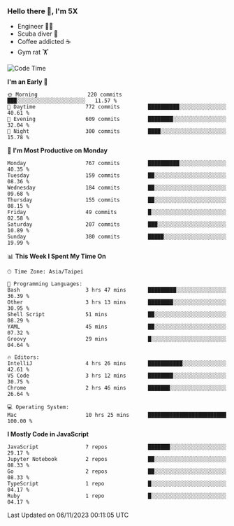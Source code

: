 ### Hello there 👋, I'm 5X

* Engineer 👨‍💻
* Scuba diver 🤿
* Coffee addicted ☕️
* Gym rat 🏋️

<!--START_SECTION:waka-->
![Code Time](http://img.shields.io/badge/Code%20Time-640%20hrs%2020%20mins-blue)

**I'm an Early 🐤** 

```text
🌞 Morning                220 commits         ███░░░░░░░░░░░░░░░░░░░░░░   11.57 % 
🌆 Daytime                772 commits         ██████████░░░░░░░░░░░░░░░   40.61 % 
🌃 Evening                609 commits         ████████░░░░░░░░░░░░░░░░░   32.04 % 
🌙 Night                  300 commits         ████░░░░░░░░░░░░░░░░░░░░░   15.78 % 
```
📅 **I'm Most Productive on Monday** 

```text
Monday                   767 commits         ██████████░░░░░░░░░░░░░░░   40.35 % 
Tuesday                  159 commits         ██░░░░░░░░░░░░░░░░░░░░░░░   08.36 % 
Wednesday                184 commits         ██░░░░░░░░░░░░░░░░░░░░░░░   09.68 % 
Thursday                 155 commits         ██░░░░░░░░░░░░░░░░░░░░░░░   08.15 % 
Friday                   49 commits          █░░░░░░░░░░░░░░░░░░░░░░░░   02.58 % 
Saturday                 207 commits         ███░░░░░░░░░░░░░░░░░░░░░░   10.89 % 
Sunday                   380 commits         █████░░░░░░░░░░░░░░░░░░░░   19.99 % 
```


📊 **This Week I Spent My Time On** 

```text
🕑︎ Time Zone: Asia/Taipei

💬 Programming Languages: 
Bash                     3 hrs 47 mins       █████████░░░░░░░░░░░░░░░░   36.39 % 
Other                    3 hrs 13 mins       ████████░░░░░░░░░░░░░░░░░   30.95 % 
Shell Script             51 mins             ██░░░░░░░░░░░░░░░░░░░░░░░   08.29 % 
YAML                     45 mins             ██░░░░░░░░░░░░░░░░░░░░░░░   07.32 % 
Groovy                   29 mins             █░░░░░░░░░░░░░░░░░░░░░░░░   04.64 % 

🔥 Editors: 
IntelliJ                 4 hrs 26 mins       ███████████░░░░░░░░░░░░░░   42.61 % 
VS Code                  3 hrs 12 mins       ████████░░░░░░░░░░░░░░░░░   30.75 % 
Chrome                   2 hrs 46 mins       ███████░░░░░░░░░░░░░░░░░░   26.64 % 

💻 Operating System: 
Mac                      10 hrs 25 mins      █████████████████████████   100.00 % 
```

**I Mostly Code in JavaScript** 

```text
JavaScript               7 repos             ███████░░░░░░░░░░░░░░░░░░   29.17 % 
Jupyter Notebook         2 repos             ██░░░░░░░░░░░░░░░░░░░░░░░   08.33 % 
Go                       2 repos             ██░░░░░░░░░░░░░░░░░░░░░░░   08.33 % 
TypeScript               1 repo              █░░░░░░░░░░░░░░░░░░░░░░░░   04.17 % 
Ruby                     1 repo              █░░░░░░░░░░░░░░░░░░░░░░░░   04.17 % 
```




 Last Updated on 06/11/2023 00:11:05 UTC
<!--END_SECTION:waka-->
